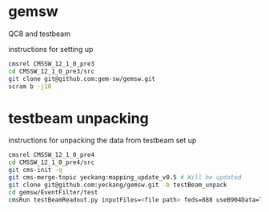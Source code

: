 # gemsw
QC8 and testbeam 

instructions for setting up
```bash
cmsrel CMSSW_12_1_0_pre3
cd CMSSW_12_1_0_pre3/src
git clone git@github.com:gem-sw/gemsw.git
scram b -j10
```

# testbeam unpacking
instructions for unpacking the data from testbeam set up
```bash
cmsrel CMSSW_12_1_0_pre4
cd CMSSW_12_1_0_pre4/src
git cms-init -q
git cms-merge-topic yeckang:mapping_update_v0.5 # Will be updated
git clone git@github.com:yeckang/gemsw.git -b testBeam_unpack
cd gemsw/EventFilter/test
cmsRun testBeamReadout.py inputFiles=<file path> feds=888 useB904Data=True
```
